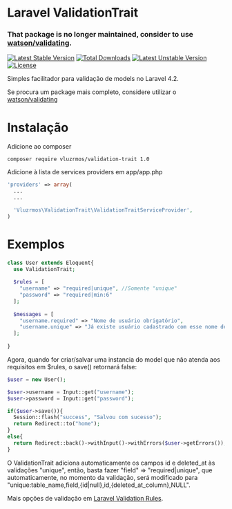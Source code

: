 Laravel ValidationTrait
=======================

### That package is no longer maintained, consider to use [watson/validating](https://github.com/dwightwatson/validating).

[![Latest Stable Version](https://poser.pugx.org/vluzrmos/validation-trait/v/stable.svg)](https://packagist.org/packages/vluzrmos/validation-trait) [![Total Downloads](https://poser.pugx.org/vluzrmos/validation-trait/downloads.svg)](https://packagist.org/packages/vluzrmos/validation-trait) [![Latest Unstable Version](https://poser.pugx.org/vluzrmos/validation-trait/v/unstable.svg)](https://packagist.org/packages/vluzrmos/validation-trait) [![License](https://poser.pugx.org/vluzrmos/validation-trait/license.svg)](https://packagist.org/packages/vluzrmos/validation-trait)

Simples facilitador para validação de models no Laravel 4.2.

Se procura um package mais completo, considere utilizar o [watson/validating](https://github.com/dwightwatson/validating)

Instalação
=

Adicione ao composer
```
composer require vluzrmos/validation-trait 1.0
```

Adicione à lista de services providers em app/app.php

```php
'providers' => array(
  ...
  ...

  'Vluzrmos\ValidationTrait\ValidationTraitServiceProvider',
)
```

Exemplos
=
```php
class User extends Eloquent{
  use ValidationTrait;
  
  $rules = [
    "username" => "required|unique", //Somente "unique" 
    "password" => "required|min:6"
  ];
  
  $messages = [
    "username.required" => "Nome de usuário obrigatório",
    "username.unique" => "Já existe usuário cadastrado com esse nome de usuário"
  ];
  
}
```
Agora, quando for criar/salvar uma instancia do model que não atenda aos requisitos em  $rules, o save() retornará false:
```php
$user = new User();

$user->username = Input::get("username");
$user->password = Input::get("password");

if($user->save()){
  Session::flash("success", "Salvou com sucesso");
  return Redirect::to("home");
}
else{
  return Redirect::back()->withInput()->withErrors($user->getErrors());
}
```

O ValidationTrait adiciona automaticamente os campos id e deleted_at às validações "unique",
então, basta fazer "field" => "required|unique", que automaticamente, no momento da validação, será modificado para "unique:table_name,field,{id|null},id,{deleted_at_column},NULL".

Mais opções de validação em [Laravel Validation Rules](http://laravel.com/docs/4.2/validation#available-validation-rules).
